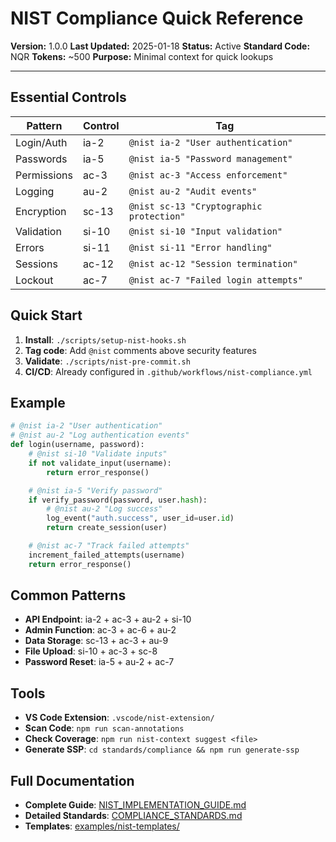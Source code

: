 # NIST Compliance Quick Reference

**Version:** 1.0.0
**Last Updated:** 2025-01-18
**Status:** Active
**Standard Code:** NQR
**Tokens:** ~500
**Purpose:** Minimal context for quick lookups

---

## Essential Controls

| Pattern | Control | Tag |
|---------|---------|-----|
| Login/Auth | ia-2 | `@nist ia-2 "User authentication"` |
| Passwords | ia-5 | `@nist ia-5 "Password management"` |
| Permissions | ac-3 | `@nist ac-3 "Access enforcement"` |
| Logging | au-2 | `@nist au-2 "Audit events"` |
| Encryption | sc-13 | `@nist sc-13 "Cryptographic protection"` |
| Validation | si-10 | `@nist si-10 "Input validation"` |
| Errors | si-11 | `@nist si-11 "Error handling"` |
| Sessions | ac-12 | `@nist ac-12 "Session termination"` |
| Lockout | ac-7 | `@nist ac-7 "Failed login attempts"` |

## Quick Start

1. **Install**: `./scripts/setup-nist-hooks.sh`
2. **Tag code**: Add `@nist` comments above security features
3. **Validate**: `./scripts/nist-pre-commit.sh`
4. **CI/CD**: Already configured in `.github/workflows/nist-compliance.yml`

## Example

```python
# @nist ia-2 "User authentication"
# @nist au-2 "Log authentication events"
def login(username, password):
    # @nist si-10 "Validate inputs"
    if not validate_input(username):
        return error_response()

    # @nist ia-5 "Verify password"
    if verify_password(password, user.hash):
        # @nist au-2 "Log success"
        log_event("auth.success", user_id=user.id)
        return create_session(user)

    # @nist ac-7 "Track failed attempts"
    increment_failed_attempts(username)
    return error_response()
```

## Common Patterns

- **API Endpoint**: ia-2 + ac-3 + au-2 + si-10
- **Admin Function**: ac-3 + ac-6 + au-2
- **Data Storage**: sc-13 + ac-3 + au-9
- **File Upload**: si-10 + ac-3 + sc-8
- **Password Reset**: ia-5 + au-2 + ac-7

## Tools

- **VS Code Extension**: `.vscode/nist-extension/`
- **Scan Code**: `npm run scan-annotations`
- **Check Coverage**: `npm run nist-context suggest <file>`
- **Generate SSP**: `cd standards/compliance && npm run generate-ssp`

## Full Documentation

- **Complete Guide**: [NIST_IMPLEMENTATION_GUIDE.md](NIST_IMPLEMENTATION_GUIDE.md)
- **Detailed Standards**: [COMPLIANCE_STANDARDS.md](./docs/standards/COMPLIANCE_STANDARDS.md)
- **Templates**: [examples/nist-templates/](./examples/nist-templates/)
